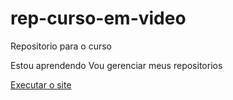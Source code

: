 # rep-curso-em-video
 Repositorio para o curso 

 Estou aprendendo
 Vou gerenciar meus repositorios

 <a href="https://dreameater360.github.io/rep-curso-em-video/index.html">Executar o site</a>